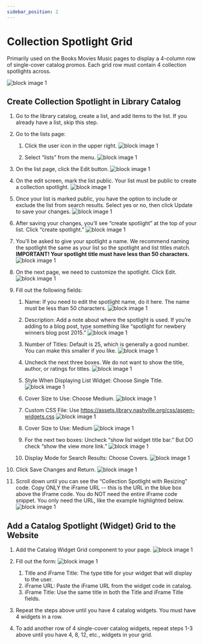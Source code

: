 ```yaml
---
sidebar_position: 2
---
```


# Collection Spotlight Grid

Primarily used on the Books Movies Music pages to display a 4-column row of single-cover catalog promos. Each grid row must contain 4 collection spotlights across.

![block image 1](/img/catalog-widget-grid-1.png)

## Create Collection Spotlight in Library Catalog

1. Go to the library catalog, create a list, and add items to the list. If you already have a list, skip this step.

1. Go to the lists page:

      1. Click the user icon in the upper right.
      ![block image 1](/img/catalog-widget-2.png)

      1. Select “lists” from the menu.
      ![block image 1](/img/catalog-widget-3.png)

1. On the list page, click the Edit button.
![block image 1](/img/catalog-widget-4.png)

1. On the edit screen, mark the list public. Your list must be public to create a collection spotlight.
![block image 1](/img/catalog-widget-5.png)

1. Once your list is marked public, you have the option to include or exclude the list from search results. Select yes or no, then click Update to save your changes.
![block image 1](/img/catalog-widget-6.png)

1. After saving your changes, you’ll see “create spotlight” at the top of your list. Click “create spotlight.”
![block image 1](/img/catalog-widget-7.png)

1. You’ll be asked to give your spotlight a name. We recommend naming the spotlight the same as your list so the spotlight and list titles match. **IMPORTANT! Your spotlight title must have less than 50 characters.**
![block image 1](/img/catalog-widget-8.png)

1. On the next page, we need to customize the spotlight. Click Edit.
![block image 1](/img/catalog-widget-9.png)

1. Fill out the following fields:
      1. Name: If you need to edit the spotlight name, do it here. The name must be less than 50 characters.
      ![block image 1](/img/catalog-widget-10.png)

      1. Description: Add a note about where the spotlight is used. If you’re adding to a blog post, type something like “spotlight for newbery winners blog post 2015.”
      ![block image 1](/img/catalog-widget-11.png)

      1. Number of Titles: Default is 25, which is generally a good number. You can make this smaller if you like.
      ![block image 1](/img/catalog-widget-12.png)

      1. Uncheck the next three boxes. We do not want to show the title, author, or ratings for titles.
      ![block image 1](/img/catalog-widget-13.png)

      1. Style When Displaying List Widget: Choose Single Title.
      ![block image 1](/img/catalog-widget-grid-3.png)

      1. Cover Size to Use: Choose Medium.
      ![block image 1](/img/catalog-widget-15.png)

      1. Custom CSS File: Use https://assets.library.nashville.org/css/aspen-widgets.css
      ![block image 1](/img/catalog-widget-16.png)

      1. Cover Size to Use: Medium
      ![block image 1](/img/catalog-widget-17.png)

      1. For the next two boxes: Uncheck “show list widget title bar.” But DO check “show the view more link.”
      ![block image 1](/img/catalog-widget-18.png)

      1. Display Mode for Search Results: Choose Covers.
      ![block image 1](/img/catalog-widget-19.png)

1. Click Save Changes and Return.
![block image 1](/img/catalog-widget-21.png)

1. Scroll down until you can see the “Collection Spotlight with Resizing” code. Copy ONLY the iFrame URL -- this is the URL in the blue box above the iFrame code. You do NOT need the entire iFrame code snippet. You only need the URL, like the example highlighted below.
![block image 1](/img/catalog-widget-20.png)

## Add a Catalog Spotlight (Widget) Grid to the Website

1. Add the Catalog Widget Grid component to your page.
![block image 1](/img/catalog-widget-grid-1.png)

1. Fill out the form:
![block image 1](/img/catalog-widget-22.png)
      1. Title and iFrame Title: The type title for your widget that will display to the user.
      1. iFrame URL: Paste the iFrame URL from the widget code in catalog.
      1. iFrame Title: Use the same title in both the Title and iFrame Title fields.

1. Repeat the steps above until you have 4 catalog widgets. You must have 4 widgets in a row.

1. To add another row of 4 single-cover catalog widgets, repeat steps 1-3 above until you have 4, 8, 12, etc., widgets in your grid.
